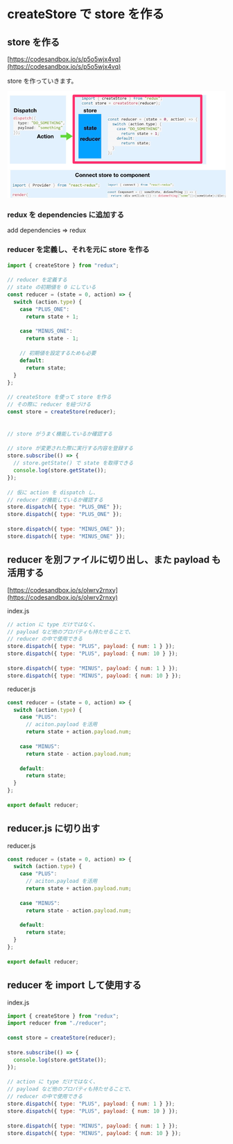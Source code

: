 # createStore で store を作る

## store を作る

[https://codesandbox.io/s/p5o5wjx4vq](https://codesandbox.io/s/p5o5wjx4vq)

store を作っていきます。

![](../.gitbook/assets/redux_createstore.png)

### redux を dependencies に追加する

add dependencies =&gt; redux

### reducer を定義し、それを元に store を作る

```javascript
import { createStore } from "redux";

// reducer を定義する
// state の初期値を 0 にしている
const reducer = (state = 0, action) => {
  switch (action.type) {
    case "PLUS_ONE":
      return state + 1;

    case "MINUS_ONE":
      return state - 1;

    // 初期値を設定するためも必要
    default:
      return state;
  }
};

// createStore を使って store を作る
// その際に reducer を紐づける
const store = createStore(reducer);


// store がうまく機能しているか確認する

// store が変更された際に実行する内容を登録する
store.subscribe(() => {
  // store.getState() で state を取得できる
  console.log(store.getState());
});

// 仮に action を dispatch し、
// reducer が機能しているか確認する
store.dispatch({ type: "PLUS_ONE" });
store.dispatch({ type: "PLUS_ONE" });

store.dispatch({ type: "MINUS_ONE" });
store.dispatch({ type: "MINUS_ONE" });
```

## reducer を別ファイルに切り出し、また payload も活用する

[https://codesandbox.io/s/olwrv2rnxy](https://codesandbox.io/s/olwrv2rnxy)

index.js

```javascript
// action に type だけではなく、
// payload など他のプロパティも持たせることで、
// reducer の中で使用できる
store.dispatch({ type: "PLUS", payload: { num: 1 } });
store.dispatch({ type: "PLUS", payload: { num: 10 } });

store.dispatch({ type: "MINUS", payload: { num: 1 } });
store.dispatch({ type: "MINUS", payload: { num: 10 } });
```

reducer.js

```javascript
const reducer = (state = 0, action) => {
  switch (action.type) {
    case "PLUS":
      // aciton.payload を活用
      return state + action.payload.num;

    case "MINUS":
      return state - action.payload.num;

    default:
      return state;
  }
};

export default reducer;
```

## reducer.js に切り出す

reducer.js

```javascript
const reducer = (state = 0, action) => {
  switch (action.type) {
    case "PLUS":
      // aciton.payload を活用
      return state + action.payload.num;

    case "MINUS":
      return state - action.payload.num;

    default:
      return state;
  }
};

export default reducer;
```

## reducer を import して使用する

index.js

```javascript
import { createStore } from "redux";
import reducer from "./reducer";

const store = createStore(reducer);

store.subscribe(() => {
  console.log(store.getState());
});

// action に type だけではなく、
// payload など他のプロパティも持たせることで、
// reducer の中で使用できる
store.dispatch({ type: "PLUS", payload: { num: 1 } });
store.dispatch({ type: "PLUS", payload: { num: 10 } });

store.dispatch({ type: "MINUS", payload: { num: 1 } });
store.dispatch({ type: "MINUS", payload: { num: 10 } });
```

